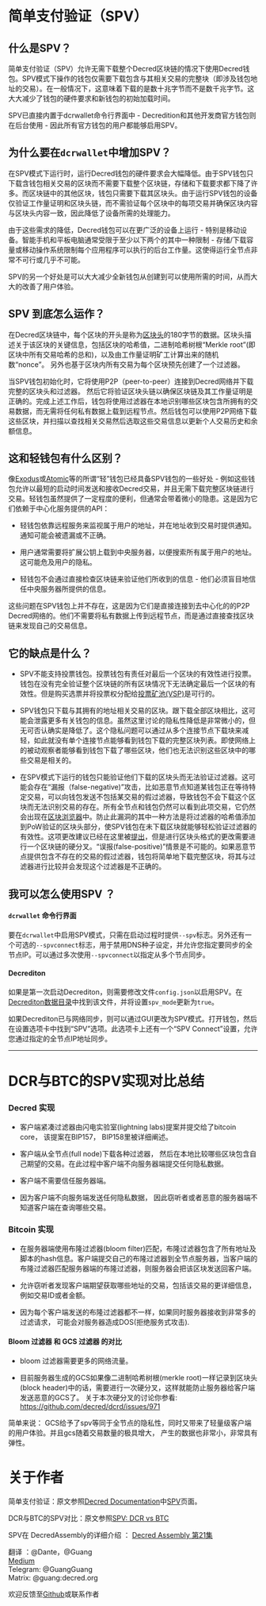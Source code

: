 # 简单支付验证（SPV）

## 什么是SPV？ 

简单支付验证（SPV）允许无需下载整个Decred区块链的情况下使用Decred钱包。SPV模式下操作的钱包仅需要下载包含与其相关交易的完整块（即涉及钱包地址的交易）。在一般情况下，这意味着下载的是数十兆字节而不是数千兆字节。这大大减少了钱包的硬件要求和新钱包的初始加载时间。

SPV已直接内置于dcrwallet命令行界面中 - Decredition和其他开发商官方钱包则在后台使用 - 因此所有官方钱包的用户都能够启用SPV。

## 为什么要在`dcrwallet`中增加SPV？ 

在SPV模式下运行时，运行Decred钱包的硬件要求会大幅降低。由于SPV钱包只下载含钱包相关交易的区块而不需要下载整个区块链，存储和下载要求都下降了许多。而区块链中的其他区块，钱包只需要下载其区块头。由于运行SPV钱包的设备仅验证工作量证明和区块头链，而不需验证每个区块中的每项交易并确保区块内容与区块头内容一致，因此降低了设备所需的处理能力。

由于这些需求的降低，Decred钱包可以在更广泛的设备上运行 - 特别是移动设备。智能手机和平板电脑通常受限于至少以下两个的其中一种限制 - 存储/下载容量或移动操作系统限制每个应用程序可以执行的后台工作量。这使得运行全节点非常不可行或几乎不可能。

SPV的另一个好处是可以大大减少全新钱包从创建到可以使用所需的时间，从而大大的改善了用户体验。

## SPV 到底怎么运作？

在Decred区块链中，每个区块的开头是称为[区块头](https://docs.decred.org/advanced/block-header-specifications/)的180字节的数据。区块头描述关于该区块的关键信息，包括区块的哈希值，二进制哈希树根“Merkle root”(即区块中所有交易哈希的总和)，以及由工作量证明矿工计算出来的随机数“nonce”。 另外也基于区块内所有交易为每个区块预先创建了一个过滤器。

当SPV钱包初始化时，它将使用P2P（peer-to-peer）连接到Decred网络并下载完整的区块头和过滤器。 然后它将验证区块头链以确保区块链及其工作量证明是正确的。完成上述工作后，钱包将使用过滤器在本地识别哪些区块包含所拥有的交易数据，而无需将任何私有数据上载到远程节点。然后钱包可以使用P2P网络下载这些区块，并扫描以查找相关交易然后选取这些交易信息以更新个人交易历史和余额信息。

## 这和轻钱包有什么区别？

像[Exodus](https://www.exodus.io/)或[Atomic](https://atomicwallet.io/)等的所谓“轻”钱包已经具备SPV钱包的一些好处 - 例如这些钱包允许以最短的启动时间发送和接收Decred交易，并且无需下载完整区块链进行交易。轻钱包虽然提供了一定程度的便利，但通常会带着微小的隐患。这是因为它们依赖于中心化服务提供的API：

* 轻钱包依靠远程服务来监视属于用户的地址，并在地址收到交易时提供通知。 通知可能会被遗漏或不正确。

* 用户通常需要将扩展公钥上载到中央服务器，以便搜索所有属于用户的地址。这可能危及用户的隐私。

* 轻钱包不会通过直接检查区块链来验证他们所收到的信息 - 他们必须盲目地信任中央服务器所提供的信息。

这些问题在SPV钱包上并不存在，这是因为它们是直接连接到去中心化的的P2P Decred网络的。他们不需要将私有数据上传到远程节点，而是通过直接查找区块链来发现自己的交易信息。

## 它的缺点是什么？

* SPV不能支持投票钱包。投票钱包有责任对最后一个区块的有效性进行投票。钱包在没有完全验证整个区块链的所有区块情况下无法确定最后一个区块的有效性。但是购买选票并将投票权分配给[投票矿池(VSP)](https://docs.decred.org/proof-of-stake/how-to-stake/#pos-using-a-voting-service-provider-vsp)是可行的。

* SPV钱包只下载与其拥有的地址相关交易的区块。跟下载全部区块相比，这可能会泄露更多有关钱包的信息。虽然这里讨论的隐私性降低是非常微小的，但无可否认确实是降低了。这个隐私问题可以通过从多个连接节点下载块来减轻，如此就没有单个连接节点能够看到钱包下载的完整区块列表。即使网络上的被动观察者能够看到钱包下载了哪些区块，他们也无法识别这些区块中的哪些交易是相关的。

* 在SPV模式下运行的钱包只能验证他们下载的区块头而无法验证过滤器。这可能会存在“漏报（false-negative)”攻击，比如恶意节点知道某钱包正在等待特定交易，可以向钱包发送不包括某交易的假过滤器，导致钱包不会下载这个区块而无法识别交易的存在。所有全节点和钱包仍然可以看到此项交易，它仍然会出现在[区块浏览器](https://docs.decred.org/getting-started/using-the-block-explorer/)中。防止此漏洞的其中一种方法是将过滤器的哈希值添加到PoW验证的区块头部分，使SPV钱包在未下载区块就能够轻松验证过滤器的有效性。这项更改建议已经在这里被[提出](https://github.com/decred/dcrd/issues/971)，但是进行区块头格式的更改需要进行一个区块链的硬分叉。“误报(false-positive)”情景是不可能的。如果恶意节点提供包含不存在的交易的假过滤器，钱包将简单地下载完整区块，将其与过滤器进行比较并会发现这个过滤器是不正确的。

## 我可以怎么使用SPV ？

#### `dcrwallet` 命令行界面

要在`dcrwallet`中启用SPV模式，只需在启动过程时提供`--spv`标志。另外还有一个可选的`--spvconnect`标志，用于禁用DNS种子设定，并允许您指定要同步的全节点IP。可以通过多次使用`--spvconnect`以指定从多个节点同步。

#### Decrediton

如果是第一次启动Decrediton，则需要修改文件`config.json`以启用SPV。在[Decrediton数据目录](decrediton/decrediton-troubleshooting.md＃location-of-data-and-log-files)中找到该文件，并将设置`spv_mode`更新为`true`。

如果Decrediton已与网络同步，则可以通过GUI更改为SPV模式。打开钱包，然后在设置选项卡中找到“SPV”选项。此选项卡上还有一个“SPV Connect”设置，允许您通过指定的全节点IP地址同步。

------

# DCR与BTC的SPV实现对比总结

### Decred 实现

* 客户端紧凑过滤器由闪电实验室(lightning labs)提案并提交给了bitcoin core， 该提案在BIP157， BIP158里被详细阐述。

* 客户端从全节点(full node)下载各种过滤器， 然后在本地比较哪些区块包含自己期望的交易。在此过程中客户端不向服务器端提交任何隐私数据。

* 客户端不需要信任服务器端。

* 因为客户端不向服务端发送任何隐私数据， 因此窃听者或者恶意的服务器端不知道客户端在查询哪些交易。

### Bitcoin 实现

* 在服务器端使用布隆过滤器(bloom filter)匹配，布隆过滤器包含了所有地址及脚本的hash信息。客户端提交自己的布隆过滤器到全节点服务器，当客户端的布隆过滤器匹配服务器端的布隆过滤器，则服务器会把该区块发送回客户端。

* 允许窃听者发现客户端期望获取哪些地址的交易，包括该交易的更详细信息，例如交易ID或者金额。

* 因为每个客户端发送的布隆过滤器都不一样，如果同时服务器接收到非常多的过滤请求， 可能会对服务器造成DOS(拒绝服务式攻击).

#### Bloom 过滤器 和 GCS 过滤器 的对比

* bloom 过滤器需要更多的网络流量。

* 目前服务器生成的GCS如果像二进制哈希树根(merkle root)一样记录到区块头(block header)中的话，需要进行一次硬分叉，这样就能防止服务器给客户端发送恶意的GCS了。 关于本次硬分叉的讨论你参看: https://github.com/decred/dcrd/issues/971

简单来说： GCS给予了spv等同于全节点的隐私性，同时又带来了轻量级客户端的用户体验。并且gcs随着交易数量的极具增大， 产生的数据也非常小，非常具有弹性。

# 关于作者

简单支付验证：原文参照[Decred Documentation](https://docs.decred.org/)中[SPV](https://docs.decred.org/wallets/spv/#what-is-spv)页面。

DCR与BTC的SPV对比：原文参照[SPV: DCR vs BTC](https://github.com/decred/dcrdocs/issues/727)

SPV在 DecredAssembly的详细介绍 ： [Decred Assembly 第21集](https://youtu.be/hJ2IKjdB6n4)

翻译 ：@Dante，@Guang </br>
[Medium](https://medium.com/@guang.dcr)</br>
Telegram: @GuangGuang</br>
Matrix: @guang:decred.org

欢迎反馈至[Github](https://github.com/Guang168)或联系作者

